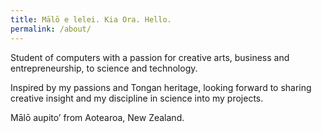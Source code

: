 ```yaml
---
title: Mālō e lelei. Kia Ora. Hello.
permalink: /about/
---
```


Student of computers with a passion for creative arts, business and entrepreneurship, to science and technology. 

Inspired by my passions and Tongan heritage, looking forward to sharing creative insight and my discipline in science into my projects.

Mālō aupito’ from Aotearoa, New Zealand.